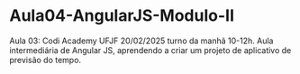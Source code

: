# Aula04-AngularJS-Modulo-II
Aula 03: Codi Academy UFJF 20/02/2025 turno da manhã 10-12h. Aula intermediária de Angular JS, aprendendo a criar um projeto de aplicativo de previsão do tempo.
